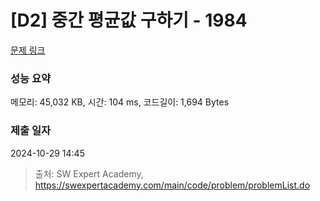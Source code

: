 # [D2] 중간 평균값 구하기 - 1984 

[문제 링크](https://swexpertacademy.com/main/code/problem/problemDetail.do?contestProbId=AV5Pw_-KAdcDFAUq) 

### 성능 요약

메모리: 45,032 KB, 시간: 104 ms, 코드길이: 1,694 Bytes

### 제출 일자

2024-10-29 14:45



> 출처: SW Expert Academy, https://swexpertacademy.com/main/code/problem/problemList.do